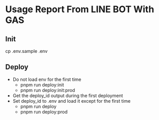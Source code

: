 # Usage Report From LINE BOT With GAS

## Init

cp .env.sample .env

## Deploy

- Do not load env for the first time
  - pnpm run deploy:init
  - pnpm run deploy:init:prod
- Get the deploy_id output during the first deployment
- Set deploy_id to .env and load it except for the first time
  - pnpm run deploy
  - pnpm run deploy:prod
